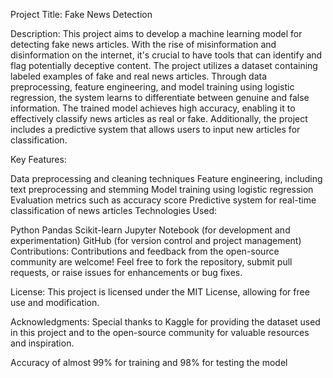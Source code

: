  Project Title: Fake News Detection

Description:
This project aims to develop a machine learning model for detecting fake news articles. With the rise of misinformation and disinformation on the internet,
it's crucial to have tools that can identify and flag potentially deceptive content. The project utilizes a dataset containing labeled examples of fake and real news articles.
Through data preprocessing, feature engineering, and model training using logistic regression, the system learns to differentiate between genuine and false information. 
The trained model achieves high accuracy, enabling it to effectively classify news articles as real or fake. Additionally, the project includes a predictive system that 
allows users to input new articles for classification.

Key Features:

Data preprocessing and cleaning techniques
Feature engineering, including text preprocessing and stemming
Model training using logistic regression
Evaluation metrics such as accuracy score
Predictive system for real-time classification of news articles
Technologies Used:

Python
Pandas
Scikit-learn
Jupyter Notebook (for development and experimentation)
GitHub (for version control and project management)
Contributions:
Contributions and feedback from the open-source community are welcome! Feel free to fork the repository, submit pull requests, or raise issues for enhancements or bug fixes.

License:
This project is licensed under the MIT License, allowing for free use and modification.

Acknowledgments:
Special thanks to Kaggle for providing the dataset used in this project and to the open-source community for valuable resources and inspiration.

Accuracy of almost 99% for training and 98% for testing the model


